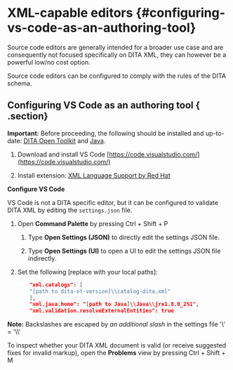 # XML-capable editors {#configuring-vs-code-as-an-authoring-tool}

Source code editors are generally intended for a broader use case and are consequently not focused specifically on DITA XML, they can however be a powerful low/no cost option.

Source code editors can be configured to comply with the rules of the DITA schema.

## Configuring VS Code as an authoring tool { .section}

**Important:** Before proceeding, the following should be installed and up-to-date: [DITA Open Toolkit](https://www.dita-ot.org/) and [Java](https://www.oracle.com/java/technologies/javase-downloads.html).

1.  Download and install VS Code [https://code.visualstudio.com/](https://code.visualstudio.com/)

2.  Install extension: [XML Language Support by Red Hat](https://marketplace.visualstudio.com/items?itemName=redhat.java)


**Configure VS Code**

VS Code is not a DITA specific editor, but it can be configured to validate DITA XML by editing the `settings.json` file.

1.  Open **Command Palette** by pressing Ctrl + Shift + P

    1.  Type **Open Settings \(JSON\)** to directly edit the settings JSON file.

    2.  Type **Open Settings \(UI\)** to open a UI to edit the settings JSON file indirectly.

2.  Set the following \[replace with your local paths\]:


```json
       "xml.catalogs": [
       "[path to dita-ot-version]\\catalog-dita.xml"
       ],
       "xml.java.home": "[path to Java]\\Java\\jre1.8.0_251",
       "xml.validation.resolveExternalEntities": true
```

**Note:** Backslashes are escaped by *an additional slash* in the settings file '\\' = '\\\\'

To inspect whether your DITA XML document is valid \(or receive suggested fixes for invalid markup\), open the **Problems** view by pressing Ctrl + Shift + M



